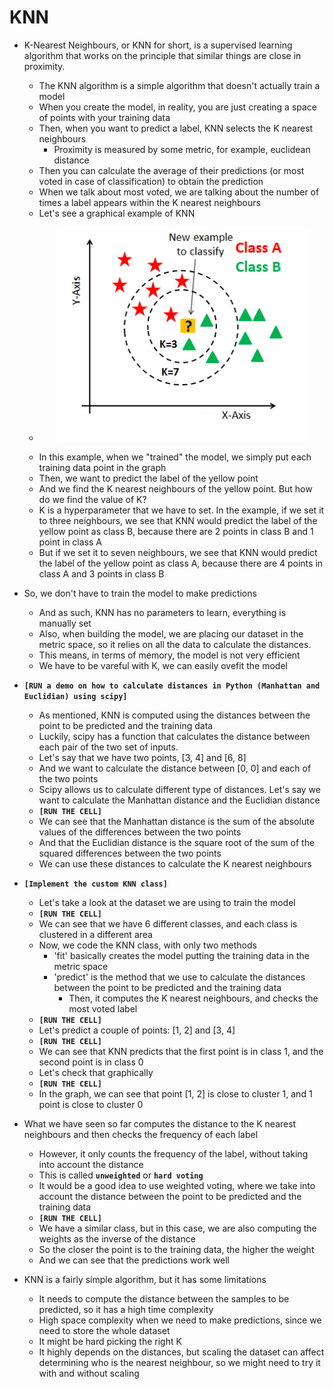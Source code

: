 # KNN

- K-Nearest Neighbours, or KNN for short, is a supervised learning algorithm that works on the principle that similar things are close in proximity.
    - The KNN algorithm is a simple algorithm that doesn't actually train a model
    - When you create the model, in reality, you are just creating a space of points with your training data
    - Then, when you want to predict a label, KNN selects the K nearest neighbours
        - Proximity is measured by some metric, for example, euclidean distance
    - Then you can calculate the average of their predictions (or most voted in case of classification) to obtain the prediction
    - When we talk about most voted, we are talking about the number of times a label appears within the K nearest neighbours
    - Let's see a graphical example of KNN
    - <p align=center><img src=.images/knn.png width=400></p>
    - In this example, when we "trained" the model, we simply put each training data point in the graph
    - Then, we want to predict the label of the yellow point
    - And we find the K nearest neighbours of the yellow point. But how do we find the value of K?
    - K is a hyperparameter that we have to set. In the example, if we set it to three neighbours, we see that KNN would predict the label of the yellow point as class B, because there are 2 points in class B and 1 point in class A
    - But if we set it to seven neighbours, we see that KNN would predict the label of the yellow point as class A, because there are 4 points in class A and 3 points in class B

- So, we don't have to train the model to make predictions
    - And as such, KNN has no parameters to learn, everything is manually set
    - Also, when building the model, we are placing our dataset in the metric space, so it relies on all the data to calculate the distances. 
    - This means, in terms of memory, the model is not very efficient
    - We have to be vareful with K, we can easily ovefit the model

- __`[RUN a demo on how to calculate distances in Python (Manhattan and Euclidian) using scipy]`__
    - As mentioned, KNN is computed using the distances between the point to be predicted and the training data
    - Luckily, scipy has a function that calculates the distance between each pair of the two set of inputs.
    - Let's say that we have two points, [3, 4] and [6, 8]
    - And we want to calculate the distance between [0, 0] and each of the two points
    - Scipy allows us to calculate different type of distances. Let's say we want to calculate the Manhattan distance and the Euclidian distance
    - __`[RUN THE CELL]`__
    - We can see that the Manhattan distance is the sum of the absolute values of the differences between the two points
    - And that the Euclidian distance is the square root of the sum of the squared differences between the two points
    - We can use these distances to calculate the K nearest neighbours

- __`[Implement the custom KNN class]`__
    - Let's take a look at the dataset we are using to train the model
    - __`[RUN THE CELL]`__
    - We can see that we have 6 different classes, and each class is clustered in a different area
    - Now, we code the KNN class, with only two methods
        - 'fit' basically creates the model putting the training data in the metric space
        - 'predict' is the method that we use to calculate the distances between the point to be predicted and the training data
            - Then, it computes the K nearest neighbours, and checks the most voted label
    - __`[RUN THE CELL]`__
    - Let's predict a couple of points: [1, 2] and [3, 4]
    - __`[RUN THE CELL]`__
    - We can see that KNN predicts that the first point is in class 1, and the second point is in class 0
    - Let's check that graphically
    - __`[RUN THE CELL]`__
    - In the graph, we can see that point [1, 2] is close to cluster 1, and 1 point is close to cluster 0

- What we have seen so far computes the distance to the K nearest neighbours and then checks the frequency of each label
    - However, it only counts the frequency of the label, without taking into account the distance
    - This is called __`unweighted`__ or __`hard voting`__
    - It would be a good idea to use weighted voting, where we take into account the distance between the point to be predicted and the training data
    - __`[RUN THE CELL]`__
    - We have a similar class, but in this case, we are also computing the weights as the inverse of the distance
    - So the closer the point is to the training data, the higher the weight
    - And we can see that the predictions work well

- KNN is a fairly simple algorithm, but it has some limitations
    - It needs to compute the distance between the samples to be predicted, so it has a high time complexity
    - High space complexity when we need to make predictions, since we need to store the whole dataset
    - It might be hard picking the right K
    - It highly depends on the distances, but scaling the dataset can affect determining who is the nearest neighbour, so we might need to try it with and without scaling